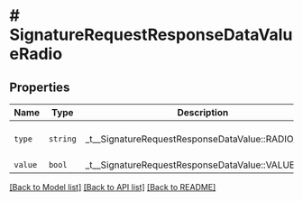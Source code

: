 # # SignatureRequestResponseDataValueRadio



## Properties

Name | Type | Description | Notes
------------ | ------------- | ------------- | -------------
| `type` | ```string``` |  _t__SignatureRequestResponseDataValue::RADIO_TYPE  |  [default to 'radio'] |
| `value` | ```bool``` |  _t__SignatureRequestResponseDataValue::VALUE  |  |

[[Back to Model list]](../../README.md#models) [[Back to API list]](../../README.md#endpoints) [[Back to README]](../../README.md)
